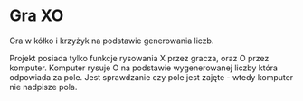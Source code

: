 # Gra XO
 Gra w kółko i krzyżyk na podstawie generowania liczb.

 Projekt posiada tylko funkcje rysowania X przez gracza, oraz O przez komputer. Komputer rysuje O na podstawie wygenerowanej liczby która odpowiada za pole. Jest sprawdzanie czy pole jest zajęte - wtedy komputer nie nadpisze pola.

